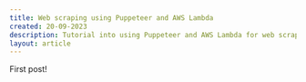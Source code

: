 ```yaml
---
title: Web scraping using Puppeteer and AWS Lambda
created: 20-09-2023
description: Tutorial into using Puppeteer and AWS Lambda for web scraping
layout: article
---
```


First post!
